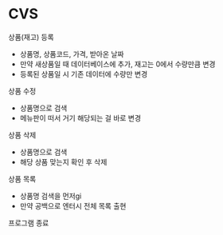 # CVS

상품(재고) 등록
- 상품명, 상품코드, 가격, 받아온 날짜
- 만약 새상품일 때 데이터베이스에 추가, 재고는 0에서 수량만큼 변경
- 등록된 상품일 시 기존 데이터에 수량만 변경

상품 수정
- 상품명으로 검색
- 메뉴판이 떠서 거기 해당되는 걸 바로 변경

상품 삭제
- 상품명으로 검색
- 해당 상품 맞는지 확인 후 삭제

상품 목록
- 상품명 검색을 먼저gi
- 만약 공백으로 엔터시 전체 목록 출현

프로그램 종료
